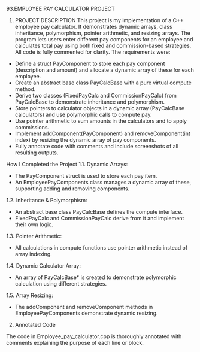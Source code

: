  93.EMPLOYEE PAY CALCULATOR PROJECT 
1.	PROJECT DESCRIPTION
This project is my implementation of a C++ employee pay calculator. It demonstrates dynamic arrays, class inheritance, polymorphism, pointer arithmetic, and resizing arrays. The program lets users enter different pay components for an employee and calculates total pay using both fixed and commission-based strategies. All code is fully commented for clarity.
The requirements were:

- Define a struct PayComponent to store each pay component (description and amount) and allocate a dynamic array of these for each employee.
- Create an abstract base class PayCalcBase with a pure virtual compute method.
- Derive two classes (FixedPayCalc and CommissionPayCalc) from PayCalcBase to demonstrate inheritance and polymorphism.
- Store pointers to calculator objects in a dynamic array (PayCalcBase calculators) and use polymorphic calls to compute pay.
- Use pointer arithmetic to sum amounts in the calculators and to apply commissions.
- Implement addComponent(PayComponent) and removeComponent(int index) by resizing the dynamic array of pay components.
- Fully annotate code with comments and include screenshots of all resulting outputs.

How I Completed the Project
1.1.	Dynamic Arrays:
   - The PayComponent struct is used to store each pay item.
   - An EmployeePayComponents class manages a dynamic array of these, supporting adding and removing components.

1.2.	Inheritance & Polymorphism:
   - An abstract base class PayCalcBase defines the compute interface.
   - FixedPayCalc and CommissionPayCalc derive from it and implement their own logic.

1.3.	Pointer Arithmetic:
   - All calculations in compute functions use pointer arithmetic instead of array indexing.

1.4.	Dynamic Calculator Array:
   - An array of PayCalcBase* is created to demonstrate polymorphic calculation using different strategies.

1.5.	Array Resizing:  
   - The addComponent and removeComponent methods in EmployeePayComponents demonstrate dynamic resizing.

2.	Annotated Code

The code in Employee_pay_calculator.cpp is thoroughly annotated with comments explaining the purpose of each line or block.


